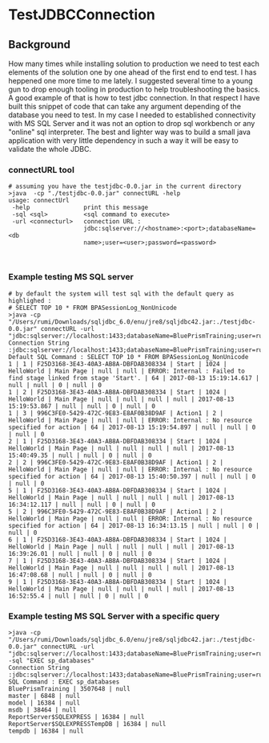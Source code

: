 # TestJDBCConnection

## Background

How many times while installing solution to production we need to test each elements of the solution one by one ahead of the first end to end test. I has heppened one more time to me lately. I suggested several time to a young gun to drop enough tooling in production to help troubleshooting the basics. A good example of that is how to test jdbc connection. In that respect I have built this snippet of code that can take any argument depending of the database you need to test. In my case I needed to established connectivity with MS SQL Server and it was not an option to drop sql workbench or any "online" sql interpreter. The best and lighter way was to build a small java application with very little dependency in such a way it will be easy to validate the whole JDBC.

### connectURL tool

```
# assuming you have the testjdbc-0.0.jar in the current directory
>java  -cp "./testjdbc-0.0.jar" connectURL -help
usage: connectUrl
 -help               print this message
 -sql <sql>          <sql command to execute>
 -url <connecturl>   connection URL :
                     jdbc:sqlserver://<hostname>:<port>;databaseName=<db
                     name>;user=<user>;password=<password>
                     
                     

```


### Example testing MS SQL server

```
# by default the system will test sql with the default query as highlighed :
# SELECT TOP 10 * FROM BPASessionLog_NonUnicode
>java -cp "/Users/rumi/Downloads/sqljdbc_6.0/enu/jre8/sqljdbc42.jar:./testjdbc-0.0.jar" connectURL -url "jdbc:sqlserver://localhost:1433;databaseName=BluePrismTraining;user=rumi;password=******"
Connection String :jdbc:sqlserver://localhost:1433;databaseName=BluePrismTraining;user=rumi;password=*****
Default SQL Command : SELECT TOP 10 * FROM BPASessionLog_NonUnicode
1 | 1 | F25D3168-3E43-40A3-AB8A-DBFDAB308334 | Start | 1024 | HelloWorld | Main Page | null | null | ERROR: Internal : Failed to find stage linked from stage 'Start'. | 64 | 2017-08-13 15:19:14.617 | null | null | 0 | null | 0
1 | 2 | F25D3168-3E43-40A3-AB8A-DBFDAB308334 | Start | 1024 | HelloWorld | Main Page | null | null | null | null | 2017-08-13 15:19:53.867 | null | null | 0 | null | 0
1 | 3 | 996C3FE0-5429-472C-9E83-E8AF0B38D9AF | Action1 | 2 | HelloWorld | Main Page | null | null | ERROR: Internal : No resource specified for action | 64 | 2017-08-13 15:19:54.897 | null | null | 0 | null | 0
2 | 1 | F25D3168-3E43-40A3-AB8A-DBFDAB308334 | Start | 1024 | HelloWorld | Main Page | null | null | null | null | 2017-08-13 15:40:49.35 | null | null | 0 | null | 0
2 | 2 | 996C3FE0-5429-472C-9E83-E8AF0B38D9AF | Action1 | 2 | HelloWorld | Main Page | null | null | ERROR: Internal : No resource specified for action | 64 | 2017-08-13 15:40:50.397 | null | null | 0 | null | 0
5 | 1 | F25D3168-3E43-40A3-AB8A-DBFDAB308334 | Start | 1024 | HelloWorld | Main Page | null | null | null | null | 2017-08-13 16:34:12.117 | null | null | 0 | null | 0
5 | 2 | 996C3FE0-5429-472C-9E83-E8AF0B38D9AF | Action1 | 2 | HelloWorld | Main Page | null | null | ERROR: Internal : No resource specified for action | 64 | 2017-08-13 16:34:13.15 | null | null | 0 | null | 0
6 | 1 | F25D3168-3E43-40A3-AB8A-DBFDAB308334 | Start | 1024 | HelloWorld | Main Page | null | null | null | null | 2017-08-13 16:39:26.01 | null | null | 0 | null | 0
7 | 1 | F25D3168-3E43-40A3-AB8A-DBFDAB308334 | Start | 1024 | HelloWorld | Main Page | null | null | null | null | 2017-08-13 16:47:08.68 | null | null | 0 | null | 0
9 | 1 | F25D3168-3E43-40A3-AB8A-DBFDAB308334 | Start | 1024 | HelloWorld | Main Page | null | null | null | null | 2017-08-13 16:52:55.4 | null | null | 0 | null | 0

```

### Example testing MS SQL Server with a specific query

```
>java -cp "/Users/rumi/Downloads/sqljdbc_6.0/enu/jre8/sqljdbc42.jar:./testjdbc-0.0.jar" connectURL -url "jdbc:sqlserver://localhost:1433;databaseName=BluePrismTraining;user=rumi;password=******" -sql "EXEC sp_databases"
Connection String :jdbc:sqlserver://localhost:1433;databaseName=BluePrismTraining;user=rumi;password=*****
SQL Command : EXEC sp_databases
BluePrismTraining | 3507648 | null
master | 6848 | null
model | 16384 | null
msdb | 38464 | null
ReportServer$SQLEXPRESS | 16384 | null
ReportServer$SQLEXPRESSTempDB | 16384 | null
tempdb | 16384 | null
```


